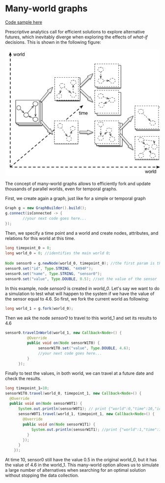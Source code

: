 # Many-world graphs
[Code sample here](https://github.com/datathings/greycat-samples/blob/master/src/main/java/greycat/samples/ManyWorld.java)

Prescriptive analytics call for efficient solutions to explore alternative futures, which inevitably diverge when exploring the effects of *what-if* decisions. This is shown in the following figure:

![](many_world_graph.png)


The concept of many-world graphs allows to efficiently fork and update thousands of parallel worlds, even for temporal graphs.

First, we create again a graph, just like for a simple or temporal graph

```java
Graph g = new GraphBuilder().build();
g.connect(isConnected -> {
	    //your next code goes here...
});
```

Then, we specify a time point and a world and create nodes, attributes, and relations for this world at this time.

```java
long timepoint_0 = 0;
long world_0 = 0; //identifies the main world 0;

Node sensor0 = g.newNode(world_0, timepoint_0); //the first param is the world
sensor0.set("id", Type.STRING, "4494F");
sensor0.set("name", Type.STRING, "sensor0");
sensor0.set("value", Type.DOUBLE, 0.5); //set the value of the sensor

```

In this example, node *sensor0* is created in *world_0*. Let's say we want to do a simulation to test what will happen to the system if we have the value of the sensor equal to 4.6.
So first, we fork the current world as following:

```java
long world_1 = g.fork(world_0);
```

Then we ask the node *sensor0* to travel to this world_1 and set its results to 4.6

```java
sensor0.travelInWorld(world_1, new Callback<Node>() {
          @Override
          public void on(Node sensorW1T0) {
               sensorW1T0.set("value", Type.DOUBLE, 4.6);
               //your next code goes here...
          }
      });
```

Finally to test the values, in both world, we can travel at a future date and check the results.

```java
long timepoint_1=10;
sensorW1T0.travel(world_0, timepoint_1, new Callback<Node>() {
  @Override
  public void on(Node sensorW0T1) {
      System.out.println(sensorW0T1); // print {"world":0,"time":10,"id":1,"id":"4494F","name":"sensor0","value":0.5}
      sensorW0T1.travel(world_1, timepoint_1, new Callback<Node>() {
        @Override
        public void on(Node sensorW1T1) {
            System.out.println(sensorW1T1); //print {"world":1,"time":10,"id":1,"id":"4494F","name":"sensor0","value":4.6}
          }
        });
      }
    });
```

At time 10, sensor0 still have the value 0.5 in the original world_0, but it has the value of 4.6 in the world_1. This many-world option allows us to simulate a large number of alternatives when searching for an optimal solution without stopping the data collection.
